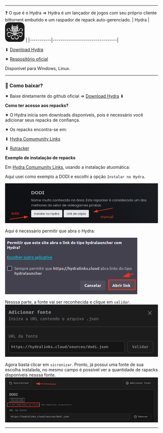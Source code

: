 ***
❓ O que é o Hydra ⇒ Hydra é um lançador de jogos com seu próprio cliente bittorrent embutido e um raspador de repack auto-gerenciado.
| Hydra | ![hydra-icon](/assets/imgs/hydra/hydra-icon.png) | 
|-----------|---------------------------------|

⬇ [Download Hydra](https://github.com/hydralauncher/hydra)

✷ [Respositório oficial](https://github.com/hydralauncher/hydra)

Disponível para Windows, Linux.
***

### 🤔 Como baixar? 
✷ Baixe diretamente do github oficial ⇒  [Download Hydra](https://github.com/hydralauncher/hydra) ⬇

**Como ter acesso aos repacks?**

✷ O Hydra inicia sem downloads disponíveis, pois é necessário você adicionar seus repacks de confiança.

✷ Os repacks encontra-se em:

 ⬇ [Hydra Comumunity Links](https://hydralinks.cloud/)

  ⬇ [Rutracker](https://github.com/KekitU/rutracker-hydra-links?tab=readme-ov-file#utiliza%C3%A7%C3%A3o)

**Exemplo de instalação de repacks**
  
 Em [Hydra Comumunity Links](https://hydralinks.cloud/), usando a instalação atuomática:

Aqui usei como exemplo a DODI e escolhi a opção ```Instalar no Hydra```.

![escolher-a-fonte](/assets/imgs/hydra/image.png)

Aqui é necessário permitir que abra o Hydra:

![permissao-abrir-hydra](/assets/imgs/hydra/image-1.png)

Nesssa parte, a fonte vai ser reconhecida e clique em ```validar```.
![validar-fonte](/assets/imgs/hydra/image-2.png)

Agora basta clicar em ```sicronizar```. Pronto, já possui uma fonte de sua escolha instalada, no mesmo campo é possível ver a quantidade de rapacks disponíveis nesssa fonte.
![repacks-fonte](/assets/imgs/hydra/image-3.png)
***